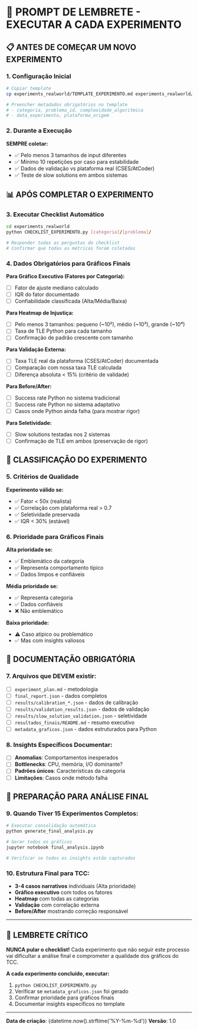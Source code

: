 # 🎯 PROMPT DE LEMBRETE - EXECUTAR A CADA EXPERIMENTO

## 📋 ANTES DE COMEÇAR UM NOVO EXPERIMENTO

### 1. Configuração Inicial
```bash
# Copiar template
cp experiments_realworld/TEMPLATE_EXPERIMENTO.md experiments_realworld/[categoria]/[problema]/

# Preencher metadados obrigatórios no template
# - categoria, problema_id, complexidade_algoritmica
# - data_experimento, plataforma_origem
```

### 2. Durante a Execução
**SEMPRE coletar:**
- ✅ Pelo menos 3 tamanhos de input diferentes
- ✅ Mínimo 10 repetições por caso para estabilidade
- ✅ Dados de validação vs plataforma real (CSES/AtCoder)
- ✅ Teste de slow solutions em ambos sistemas

## 📊 APÓS COMPLETAR O EXPERIMENTO

### 3. Executar Checklist Automático
```bash
cd experiments_realworld
python CHECKLIST_EXPERIMENTO.py [categoria]/[problema]/

# Responder todas as perguntas do checklist
# Confirmar que todas as métricas foram coletadas
```

### 4. Dados Obrigatórios para Gráficos Finais

**Para Gráfico Executivo (Fatores por Categoria):**
- [ ] Fator de ajuste mediano calculado
- [ ] IQR do fator documentado
- [ ] Confiabilidade classificada (Alta/Média/Baixa)

**Para Heatmap de Injustiça:**
- [ ] Pelo menos 3 tamanhos: pequeno (~10²), médio (~10³), grande (~10⁴)
- [ ] Taxa de TLE Python para cada tamanho
- [ ] Confirmação de padrão crescente com tamanho

**Para Validação Externa:**
- [ ] Taxa TLE real da plataforma (CSES/AtCoder) documentada
- [ ] Comparação com nossa taxa TLE calculada
- [ ] Diferença absoluta < 15% (critério de validade)

**Para Before/After:**
- [ ] Success rate Python no sistema tradicional
- [ ] Success rate Python no sistema adaptativo
- [ ] Casos onde Python ainda falha (para mostrar rigor)

**Para Seletividade:**
- [ ] Slow solutions testadas nos 2 sistemas
- [ ] Confirmação de TLE em ambos (preservação de rigor)

## 🎯 CLASSIFICAÇÃO DO EXPERIMENTO

### 5. Critérios de Qualidade
**Experimento válido se:**
- ✅ Fator < 50x (realista)
- ✅ Correlação com plataforma real > 0.7
- ✅ Seletividade preservada
- ✅ IQR < 30% (estável)

### 6. Prioridade para Gráficos Finais
**Alta prioridade se:**
- ✅ Emblemático da categoria
- ✅ Representa comportamento típico
- ✅ Dados limpos e confiáveis

**Média prioridade se:**
- ✅ Representa categoria
- ✅ Dados confiáveis
- ❌ Não emblemático

**Baixa prioridade:**
- ⚠️ Caso atípico ou problemático
- ✅ Mas com insights valiosos

## 📝 DOCUMENTAÇÃO OBRIGATÓRIA

### 7. Arquivos que DEVEM existir:
- [ ] `experiment_plan.md` - metodologia
- [ ] `final_report.json` - dados completos
- [ ] `results/calibration_*.json` - dados de calibração
- [ ] `results/validation_results.json` - dados de validação
- [ ] `results/slow_solution_validation.json` - seletividade
- [ ] `resultados_finais/README.md` - resumo executivo
- [ ] `metadata_graficos.json` - dados estruturados para Python

### 8. Insights Específicos Documentar:
- [ ] **Anomalias**: Comportamentos inesperados
- [ ] **Bottlenecks**: CPU, memória, I/O dominante?
- [ ] **Padrões únicos**: Características da categoria
- [ ] **Limitações**: Casos onde método falha

## 🔗 PREPARAÇÃO PARA ANÁLISE FINAL

### 9. Quando Tiver 15 Experimentos Completos:
```bash
# Executar consolidação automática
python generate_final_analysis.py

# Gerar todos os gráficos
jupyter notebook final_analysis.ipynb

# Verificar se todos os insights estão capturados
```

### 10. Estrutura Final para TCC:
- **3-4 casos narrativos** individuais (Alta prioridade)
- **Gráfico executivo** com todos os fatores
- **Heatmap** com todas as categorias
- **Validação** com correlação externa
- **Before/After** mostrando correção responsável

---

## 🚨 LEMBRETE CRÍTICO

**NUNCA pular o checklist!** Cada experimento que não seguir este processo vai dificultar a análise final e comprometer a qualidade dos gráficos do TCC.

**A cada experimento concluído, executar:**
1. `python CHECKLIST_EXPERIMENTO.py`
2. Verificar se `metadata_graficos.json` foi gerado
3. Confirmar prioridade para gráficos finais
4. Documentar insights específicos no template

---
**Data de criação**: {datetime.now().strftime('%Y-%m-%d')}
**Versão**: 1.0

